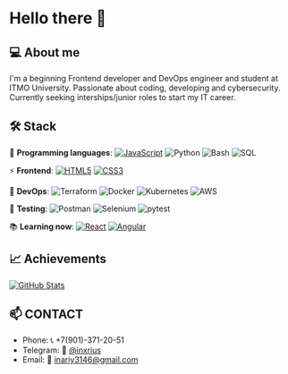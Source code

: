 # Hello there 👋

## 💻 About me
I'm a beginning Frontend developer and DevOps engineer and student at ITMO University. Passionate about coding, developing and cybersecurity. Currently seeking interships/junior roles to start my IT career.

## 🛠 Stack

🐍 **Programming languages**:
[![JavaScript](https://img.shields.io/badge/-JavaScript-F7DF1E?style=flat&logo=javascript&logoColor=black)](https://developer.mozilla.org/ru/docs/Web/JavaScript)
![Python](https://img.shields.io/badge/-Python-3776AB?style=flat&logo=Python&logoColor=white)
![Bash](https://img.shields.io/badge/-Bash-4EAA25?style=flat&logo=GNU%20Bash&logoColor=white)
![SQL](https://img.shields.io/badge/-SQL-003B57?logo=postgresql&logoColor=white)

⚡ **Frontend**:
[![HTML5](https://img.shields.io/badge/-HTML5-E34F26?style=flat&logo=html5&logoColor=white)](https://developer.mozilla.org/ru/docs/Web/HTML)
[![CSS3](https://img.shields.io/badge/-CSS3-1572B6?style=flat&logo=css3&logoColor=white)](https://developer.mozilla.org/ru/docs/Web/CSS)

🔧 **DevOps**:
![Terraform](https://img.shields.io/badge/-Terraform-623CE4?style=flat&logo=Terraform&logoColor=white)
![Docker](https://img.shields.io/badge/-Docker-2496ED?style=flat&logo=Docker&logoColor=white)
![Kubernetes](https://img.shields.io/badge/-Kubernetes-326CE5?style=flat&logo=Kubernetes&logoColor=white)
![AWS](https://img.shields.io/badge/-AWS-232F3E?style=flat&logo=AmazonAWS&logoColor=white)

🧪 **Testing**:
![Postman](https://img.shields.io/badge/-Postman-FF6C37?style=flat&logo=Postman&logoColor=white)
![Selenium](https://img.shields.io/badge/-Selenium-43B02A?style=flat&logo=Selenium&logoColor=white)
![pytest](https://img.shields.io/badge/-pytest-0A9EDC?logo=pytest&logoColor=white)

📚 **Learning now**:
[![React](https://img.shields.io/badge/-React-61DAFB?style=flat&logo=react&logoColor=black)](https://reactjs.org)
[![Angular](https://img.shields.io/badge/-Angular-DD0031?style=flat&logo=angular&logoColor=white)](https://angular.io)

## 📈 Achievements

[![GitHub Stats](https://github-readme-stats.vercel.app/api?username=ваш_ник&show_icons=true&theme=radical)](https://github.com/ваш_ник)

## 📫 CONTACT
- Phone: 📞 +7(901)-371-20-51
- Telegram: 📘 [@inxrius](https://t.me/inxrius)
- Email: 📧 inariy3146@gmail.com


<!--
**deathblxde/deathblxde** is a ✨ _special_ ✨ repository because its `README.md` (this file) appears on your GitHub profile.

Here are some ideas to get you started:

- 🔭 I’m currently working on ...
- 🌱 I’m currently learning ...
- 👯 I’m looking to collaborate on ...
- 🤔 I’m looking for help with ...
- 💬 Ask me about ...
- 📫 How to reach me: ...
- 😄 Pronouns: ...
- ⚡ Fun fact: ...
-->
